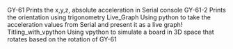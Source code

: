GY-61			Prints the x,y,z, absolute acceleration in Serial console
GY-61-2			Prints the orientation using trigonometry
Live_Graph		Using python to take the acceleration values from Serial and present it as a live graph!
Titling_with_vpython	Using vpython to simulate a board in 3D space that rotates based on the rotation of GY-61
